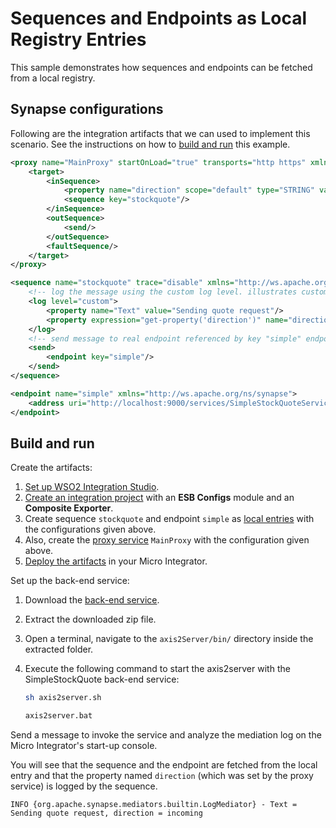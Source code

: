 # Sequences and Endpoints as Local Registry Entries
This sample demonstrates how sequences and endpoints can be fetched from a local registry.

## Synapse configurations

Following are the integration artifacts that we can used to implement this scenario. See the instructions on how to [build and run](#build-and-run) this example.

```xml tab='Proxy Service'
<proxy name="MainProxy" startOnLoad="true" transports="http https" xmlns="http://ws.apache.org/ns/synapse">
    <target>
        <inSequence>
            <property name="direction" scope="default" type="STRING" value="incoming"/>
            <sequence key="stockquote"/>
        </inSequence>
        <outSequence>
            <send/>
        </outSequence>
        <faultSequence/>
    </target>
</proxy>
```

```xml tab='Sequence'
<sequence name="stockquote" trace="disable" xmlns="http://ws.apache.org/ns/synapse">
    <!-- log the message using the custom log level. illustrates custom properties for log -->
    <log level="custom">
        <property name="Text" value="Sending quote request"/>
        <property expression="get-property('direction')" name="direction"/>
    </log>
    <!-- send message to real endpoint referenced by key "simple" endpoint definition -->
    <send>
        <endpoint key="simple"/>
    </send>
</sequence>
```

```xml tab='Endpoint'
<endpoint name="simple" xmlns="http://ws.apache.org/ns/synapse">
    <address uri="http://localhost:9000/services/SimpleStockQuoteService"/>
</endpoint>
```

## Build and run

Create the artifacts:

1. [Set up WSO2 Integration Studio]({{base_path}}/integrate/develop/installing-wso2-integration-studio).
2. [Create an integration project]({{base_path}}/integrate/develop/create-integration-project) with an <b>ESB Configs</b> module and an <b>Composite Exporter</b>.
3. Create sequence `stockquote` and endpoint `simple` as [local entries]({{base_path}}/integrate/develop/creating-artifacts/registry/creating-local-registry-entries) with the configurations given above.
4. Also, create the [proxy service]({{base_path}}/integrate/develop/creating-artifacts/creating-a-proxy-service) `MainProxy` with the configuration given above.
5. [Deploy the artifacts]({{base_path}}/integrate/develop/deploy-artifacts) in your Micro Integrator.

Set up the back-end service:

1. Download the [back-end service](https://github.com/wso2-docs/WSO2_EI/blob/master/Back-End-Service/axis2Server.zip).
2. Extract the downloaded zip file.
3. Open a terminal, navigate to the `axis2Server/bin/` directory inside the extracted folder.
4. Execute the following command to start the axis2server with the SimpleStockQuote back-end service:
   
      ```bash tab='On MacOS/Linux/CentOS'
      sh axis2server.sh
      ```
          
      ```bash tab='On Windows'
      axis2server.bat
      ```

Send a message to invoke the service and analyze the mediation log on the Micro Integrator's start-up console.

You will see that the sequence and the endpoint are fetched from the local entry and that the property named `direction` (which was set by the proxy service) is logged by the sequence.

`INFO {org.apache.synapse.mediators.builtin.LogMediator} - Text = Sending quote request, direction = incoming`
